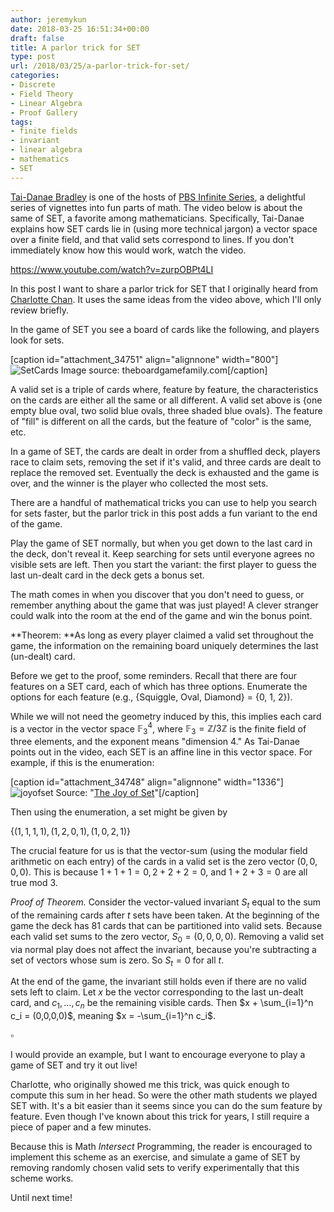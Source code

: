 ```yaml
---
author: jeremykun
date: 2018-03-25 16:51:34+00:00
draft: false
title: A parlor trick for SET
type: post
url: /2018/03/25/a-parlor-trick-for-set/
categories:
- Discrete
- Field Theory
- Linear Algebra
- Proof Gallery
tags:
- finite fields
- invariant
- linear algebra
- mathematics
- SET
---
```


[Tai-Danae Bradley](https://twitter.com/math3ma) is one of the hosts of [PBS Infinite Series](https://www.youtube.com/channel/UCs4aHmggTfFrpkPcWSaBN9g), a delightful series of vignettes into fun parts of math. The video below is about the same of SET, a favorite among mathematicians. Specifically, Tai-Danae explains how SET cards lie in (using more technical jargon) a vector space over a finite field, and that valid sets correspond to lines. If you don't immediately know how this would work, watch the video.

https://www.youtube.com/watch?v=zurpOBPt4LI

In this post I want to share a parlor trick for SET that I originally heard from [Charlotte Chan](http://www-personal.umich.edu/~charchan/). It uses the same ideas from the video above, which I'll only review briefly.

In the game of SET you see a board of cards like the following, and players look for sets.

[caption id="attachment_34751" align="alignnone" width="800"]![SetCards](https://jeremykun.files.wordpress.com/2018/03/setcards.jpg)
Image source: theboardgamefamily.com[/caption]

A valid set is a triple of cards where, feature by feature, the characteristics on the cards are either all the same or all different. A valid set above is {one empty blue oval, two solid blue ovals, three shaded blue ovals}. The feature of "fill" is different on all the cards, but the feature of "color" is the same, etc.

In a game of SET, the cards are dealt in order from a shuffled deck, players race to claim sets, removing the set if it's valid, and three cards are dealt to replace the removed set. Eventually the deck is exhausted and the game is over, and the winner is the player who collected the most sets.

There are a handful of mathematical tricks you can use to help you search for sets faster, but the parlor trick in this post adds a fun variant to the end of the game.

Play the game of SET normally, but when you get down to the last card in the deck, don't reveal it. Keep searching for sets until everyone agrees no visible sets are left. Then you start the variant: the first player to guess the last un-dealt card in the deck gets a bonus set.

The math comes in when you discover that you don't need to guess, or remember anything about the game that was just played! A clever stranger could walk into the room at the end of the game and win the bonus point.

**Theorem: **As long as every player claimed a valid set throughout the game, the information on the remaining board uniquely determines the last (un-dealt) card.

Before we get to the proof, some reminders. Recall that there are four features on a SET card, each of which has three options. Enumerate the options for each feature (e.g., {Squiggle, Oval, Diamond} = {0, 1, 2}).

While we will not need the geometry induced by this, this implies each card is a vector in the vector space $\mathbb{F}_3^4$, where $\mathbb{F}_3 = \mathbb{Z}/3\mathbb{Z}$ is the finite field of three elements, and the exponent means "dimension 4." As Tai-Danae points out in the video, each SET is an affine line in this vector space. For example, if this is the enumeration:

[caption id="attachment_34748" align="alignnone" width="1336"]![joyofset](https://jeremykun.files.wordpress.com/2018/03/screen-shot-2018-03-25-at-9-02-54-am.png)
Source: "[The Joy of Set](https://www.setgame.com/sites/default/files/teacherscorner/THE%20JOY%20OF%20SET.pdf)"[/caption]

Then using the enumeration, a set might be given by


$\displaystyle \{ (1, 1, 1, 1), (1, 2, 0, 1), (1, 0, 2, 1) \}$


The crucial feature for us is that the vector-sum (using the modular field arithmetic on each entry) of the cards in a valid set is the zero vector $(0, 0, 0, 0)$. This is because $1+1+1 = 0, 2+2+2 = 0,$ and $1+2+3=0$ are all true mod 3.

_Proof of Theorem._ Consider the vector-valued invariant $S_t$ equal to the sum of the remaining cards after $t$ sets have been taken. At the beginning of the game the deck has 81 cards that can be partitioned into valid sets. Because each valid set sums to the zero vector, $S_0 = (0, 0, 0, 0)$. Removing a valid set via normal play does not affect the invariant, because you're subtracting a set of vectors whose sum is zero. So $S_t = 0$ for all $t$.

At the end of the game, the invariant still holds even if there are no valid sets left to claim. Let $x$ be the vector corresponding to the last un-dealt card, and $c_1, \dots, c_n$ be the remaining visible cards. Then $x + \sum_{i=1}^n c_i = (0,0,0,0)$, meaning $x = -\sum_{i=1}^n c_i$.


$\square$


I would provide an example, but I want to encourage everyone to play a game of SET and try it out live!

Charlotte, who originally showed me this trick, was quick enough to compute this sum in her head. So were the other math students we played SET with. It's a bit easier than it seems since you can do the sum feature by feature. Even though I've known about this trick for years, I still require a piece of paper and a few minutes.

Because this is Math _Intersect_ Programming, the reader is encouraged to implement this scheme as an exercise, and simulate a game of SET by removing randomly chosen valid sets to verify experimentally that this scheme works.

Until next time!
